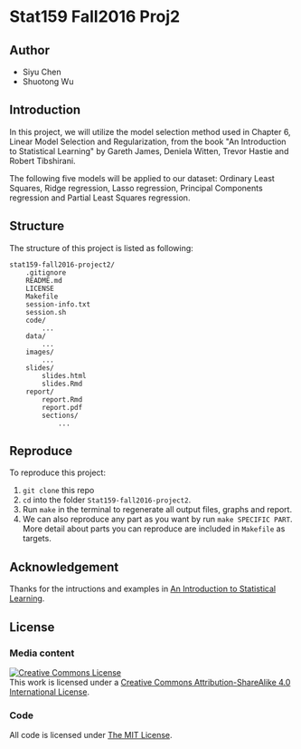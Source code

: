 # Stat159 Fall2016 Proj2

## Author
* Siyu Chen
* Shuotong Wu

## Introduction
In this project, we will utilize the model selection method used in Chapter 6, Linear Model Selection and Regularization, from the book "An Introduction to Statistical Learning" by Gareth James, Deniela Witten, Trevor Hastie and Robert Tibshirani.

The following five models will be applied to our dataset: Ordinary Least Squares, Ridge regression, Lasso regression, Principal Components regression and Partial Least Squares regression.

## Structure
The structure of this project is listed as following:

	stat159-fall2016-project2/
    	.gitignore
    	README.md
    	LICENSE
    	Makefile
    	session-info.txt
    	session.sh
    	code/
      		...
    	data/
      		...
      	images/
      		...
      	slides/
      		slides.html
      		slides.Rmd
    	report/
      		report.Rmd
      		report.pdf
      		sections/
        		...
        		
## Reproduce
To reproduce this project:

1. `git clone` this repo
2. `cd` into the folder `Stat159-fall2016-project2`.
3. Run `make` in the terminal to regenerate all output files, graphs and report.
4. We can also reproduce any part as you want by run `make SPECIFIC PART`. More detail about parts you can reproduce are included in `Makefile` as targets.

## Acknowledgement
Thanks for the intructions and examples in <a rel="book" href="http://www-bcf.usc.edu/%7Egareth/ISL/">An Introduction to Statistical Learning</a>.

## License
### Media content
<a rel="license" href="http://creativecommons.org/licenses/by-sa/4.0/"><img alt="Creative Commons License" style="border-width:0" src="https://i.creativecommons.org/l/by-sa/4.0/88x31.png" /></a><br />This work is licensed under a <a rel="license" href="http://creativecommons.org/licenses/by-sa/4.0/">Creative Commons Attribution-ShareAlike 4.0 International License</a>.       

### Code
All code is licensed under <a rel="license" href="https://opensource.org/licenses/MIT">The MIT License</a>.   